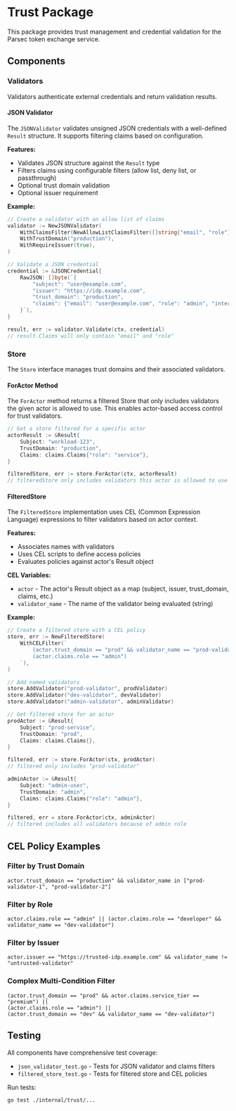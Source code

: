# Trust Package

This package provides trust management and credential validation for the Parsec token exchange service.

## Components

### Validators

Validators authenticate external credentials and return validation results.

#### JSON Validator

The `JSONValidator` validates unsigned JSON credentials with a well-defined `Result` structure. It supports filtering claims based on configuration.

**Features:**
- Validates JSON structure against the `Result` type
- Filters claims using configurable filters (allow list, deny list, or passthrough)
- Optional trust domain validation
- Optional issuer requirement

**Example:**
```go
// Create a validator with an allow list of claims
validator := NewJSONValidator(
    WithClaimsFilter(NewAllowListClaimsFilter([]string{"email", "role"})),
    WithTrustDomain("production"),
    WithRequireIssuer(true),
)

// Validate a JSON credential
credential := &JSONCredential{
    RawJSON: []byte(`{
        "subject": "user@example.com",
        "issuer": "https://idp.example.com",
        "trust_domain": "production",
        "claims": {"email": "user@example.com", "role": "admin", "internal": "secret"}
    }`),
}

result, err := validator.Validate(ctx, credential)
// result.Claims will only contain "email" and "role"
```

### Store

The `Store` interface manages trust domains and their associated validators.

#### ForActor Method

The `ForActor` method returns a filtered Store that only includes validators the given actor is allowed to use. This enables actor-based access control for trust validators.

```go
// Get a store filtered for a specific actor
actorResult := &Result{
    Subject: "workload-123",
    TrustDomain: "production",
    Claims: claims.Claims{"role": "service"},
}

filteredStore, err := store.ForActor(ctx, actorResult)
// filteredStore only includes validators this actor is allowed to use
```

#### FilteredStore

The `FilteredStore` implementation uses CEL (Common Expression Language) expressions to filter validators based on actor context.

**Features:**
- Associates names with validators
- Uses CEL scripts to define access policies
- Evaluates policies against actor's Result object

**CEL Variables:**
- `actor` - The actor's Result object as a map (subject, issuer, trust_domain, claims, etc.)
- `validator_name` - The name of the validator being evaluated (string)

**Example:**
```go
// Create a filtered store with a CEL policy
store, err := NewFilteredStore(
    WithCELFilter(`
        (actor.trust_domain == "prod" && validator_name == "prod-validator") ||
        (actor.claims.role == "admin")
    `),
)

// Add named validators
store.AddValidator("prod-validator", prodValidator)
store.AddValidator("dev-validator", devValidator)
store.AddValidator("admin-validator", adminValidator)

// Get filtered store for an actor
prodActor := &Result{
    Subject: "prod-service",
    TrustDomain: "prod",
    Claims: claims.Claims{},
}

filtered, err := store.ForActor(ctx, prodActor)
// filtered only includes "prod-validator"

adminActor := &Result{
    Subject: "admin-user",
    TrustDomain: "admin",
    Claims: claims.Claims{"role": "admin"},
}

filtered, err = store.ForActor(ctx, adminActor)
// filtered includes all validators because of admin role
```

## CEL Policy Examples

### Filter by Trust Domain
```cel
actor.trust_domain == "production" && validator_name in ["prod-validator-1", "prod-validator-2"]
```

### Filter by Role
```cel
actor.claims.role == "admin" || (actor.claims.role == "developer" && validator_name == "dev-validator")
```

### Filter by Issuer
```cel
actor.issuer == "https://trusted-idp.example.com" && validator_name != "untrusted-validator"
```

### Complex Multi-Condition Filter
```cel
(actor.trust_domain == "prod" && actor.claims.service_tier == "premium") ||
(actor.claims.role == "admin") ||
(actor.trust_domain == "dev" && validator_name == "dev-validator")
```

## Testing

All components have comprehensive test coverage:
- `json_validator_test.go` - Tests for JSON validator and claims filters
- `filtered_store_test.go` - Tests for filtered store and CEL policies

Run tests:
```bash
go test ./internal/trust/...
```

